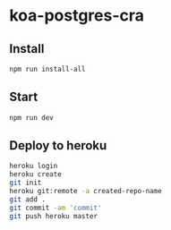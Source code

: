 # koa-postgres-cra

## Install

```bash
npm run install-all
```

## Start

```bash
npm run dev
```

## Deploy to heroku

```bash
heroku login
heroku create
git init
heroku git:remote -a created-repo-name
git add .
git commit -am 'commit'
git push heroku master
```